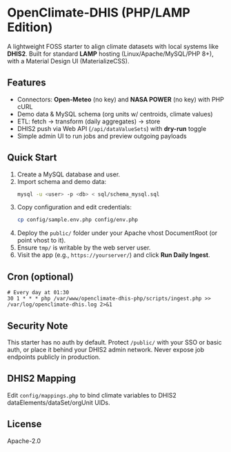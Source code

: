 # OpenClimate-DHIS (PHP/LAMP Edition)

A lightweight FOSS starter to align climate datasets with local systems like **DHIS2**.
Built for standard **LAMP** hosting (Linux/Apache/MySQL/PHP 8+), with a Material Design UI (MaterializeCSS).

## Features
- Connectors: **Open-Meteo** (no key) and **NASA POWER** (no key) with PHP cURL
- Demo data & MySQL schema (org units w/ centroids, climate values)
- ETL: fetch → transform (daily aggregates) → store
- DHIS2 push via Web API (`/api/dataValueSets`) with **dry-run** toggle
- Simple admin UI to run jobs and preview outgoing payloads

## Quick Start
1. Create a MySQL database and user.
2. Import schema and demo data:
   ```bash
   mysql -u <user> -p <db> < sql/schema_mysql.sql
   ```
3. Copy configuration and edit credentials:
   ```bash
   cp config/sample.env.php config/env.php
   ```
4. Deploy the `public/` folder under your Apache vhost DocumentRoot (or point vhost to it).
5. Ensure `tmp/` is writable by the web server user.
6. Visit the app (e.g., `https://yourserver/`) and click **Run Daily Ingest**.

## Cron (optional)
```
# Every day at 01:30
30 1 * * * php /var/www/openclimate-dhis-php/scripts/ingest.php >> /var/log/openclimate-dhis.log 2>&1
```

## Security Note
This starter has no auth by default. Protect `/public/` with your SSO or basic auth, or place it behind your DHIS2 admin network. Never expose job endpoints publicly in production.

## DHIS2 Mapping
Edit `config/mappings.php` to bind climate variables to DHIS2 dataElements/dataSet/orgUnit UIDs.

## License
Apache-2.0
